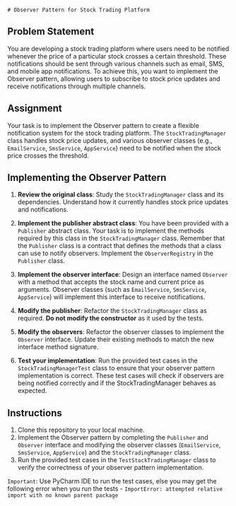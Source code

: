                                                                                                                                         # Observer Pattern for Stock Trading Platform

## Problem Statement
You are developing a stock trading platform where users need to be notified whenever the price of a particular stock crosses a certain threshold. These notifications should be sent through various channels such as email, SMS, and mobile app notifications. To achieve this, you want to implement the Observer pattern, allowing users to subscribe to stock price updates and receive notifications through multiple channels.

## Assignment
Your task is to implement the Observer pattern to create a flexible notification system for the stock trading platform. The `StockTradingManager` class handles stock price updates, and various observer classes (e.g., `EmailService`, `SmsService`, `AppService`) need to be notified when the stock price crosses the threshold.

## Implementing the Observer Pattern

1. **Review the original class**: Study the `StockTradingManager` class and its dependencies. Understand how it currently handles stock price updates and notifications.

2. **Implement the publisher abstract class**: You have been provided with a `Publisher` abstract class. Your task is to implement the methods required by this class in the `StockTradingManager` class. Remember that the `Publisher` class is a contract that defines the methods that a class can use to notify observers. Implement the `ObserverRegistry` in the `Publisher` class.

3. **Implement the observer interface**: Design an interface named `Observer` with a method that accepts the stock name and current price as arguments. Observer classes (such as `EmailService`, `SmsService`, `AppService`) will implement this interface to receive notifications.

4. **Modify the publisher**: Refactor the `StockTradingManager` class as required. **Do not modify the constructor** as it used by the tests.

5. **Modify the observers**: Refactor the observer classes to implement the `Observer` interface. Update their existing methods to match the new interface method signature.

6. **Test your implementation**: Run the provided test cases in the `StockTradingManagerTest` class to ensure that your observer pattern implementation is correct. These test cases will check if observers are being notified correctly and if the StockTradingManager behaves as expected.

## Instructions
1. Clone this repository to your local machine.
2. Implement the Observer pattern by completing the `Publisher` and `Observer` interface and modifying the observer classes (`EmailService`, `SmsService`, `AppService`) and the `StockTradingManager` class.
3. Run the provided test cases in the `TestStockTradingManager` class to verify the correctness of your observer pattern implementation.

`Important`: Use PyCharm IDE to run the test cases, else you may get the following error when you run the tests -
`ImportError: attempted relative import with no known parent package`